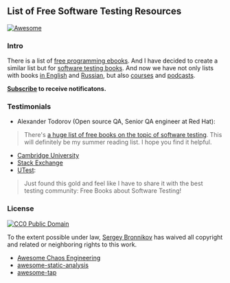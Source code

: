## List of Free Software Testing Resources

[![Awesome](https://cdn.rawgit.com/sindresorhus/awesome/d7305f38d29fed78fa85652e3a63e154dd8e8829/media/badge.svg)](https://github.com/sindresorhus/awesome)

### Intro

There is a list of [free programming ebooks](https://github.com/vhf/free-programming-books).
And I have decided to create a similar list but for [software testing books](/free-software-testing-books.md). And now we have not only lists with books [in English](/free-software-testing-books.md) and [Russian](/free-software-testing-books-ru.md), but also [courses](/free-software-testing-courses.md) and [podcasts](/free-software-testing-podcasts.md).

**[Subscribe](https://github.com/ligurio/free-software-testing-books/subscription) to receive notificatons.**

### Testimonials

- Alexander Todorov (Open source QA, Senior QA engineer at Red Hat):

> There's [a huge list of free books on the topic of software testing](http://atodorov.org/blog/2015/05/20/free-software-testing-books/).
> This will definitely be my summer reading list. I hope you find it helpful.

- [Cambridge University](https://www.cambridge.org/core/journals/powder-diffraction/article/why-scientists-should-learn-to-program-in-python/EB88FFCC7384998768AFDAE219EF6EFA/core-reader)
- [Stack Exchange](https://sqa.stackexchange.com/posts/22640/revisions)
- [UTest](https://www.utest.com/status/11754):

> Just found this gold and feel like I have to share it with the best testing community: Free Books about Software Testing!


### License

[![CC0 Public Domain](http://i.creativecommons.org/p/zero/1.0/88x31.png)](http://creativecommons.org/publicdomain/zero/1.0/)

To the extent possible under law, [Sergey Bronnikov](https://bronevichok.ru) has
waived all copyright and related or neighboring rights to this work.


- [Awesome Chaos Engineering](https://github.com/dastergon/awesome-chaos-engineering)
- [awesome-static-analysis](https://github.com/mre/awesome-static-analysis)
- [awesome-tap](https://github.com/sindresorhus/awesome-tap)
